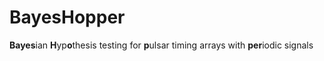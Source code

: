 # BayesHopper
**Bayes**ian **H**yp**o**thesis testing for **p**ulsar timing arrays with **per**iodic signals
